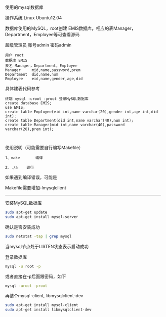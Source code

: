 使用的mysql数据库

操作系统 Linux Ubuntu12.04

数据库使用的MySQL，root创建 EMIS数据库，相应的表Manager，Department，Employee等可查看源码

超级管理员 账号admin 密码admin

```
用户 root
数据库 EMIS
表名 Manager，Department，Employee
Manager     mid,name,password,prem
Department  did,name,num
Employee    eid,name,gender,age,did

```

具体建表代码参考


```
终端 mysql -uroot -proot 登录MySQL数据库
create database EMIS;
use EMIS;
create table Employee(eid int,name varchar(20),gender int,age int,did int);
create table Department(did int,name varchar(40),num int);
create table Manager(mid int,name varchar(40),password varchar(20),prem int);



```



使用说明（可能需要自行编写Makefile）

	1、make       编译

	2、./a    运行

如果遇到编译错误，可能是

Makefile需要增加-lmysqlclient

---
    
安装MySQL数据库

```bash
sudo apt-get update
sudo apt-get install mysql-server
```

确认是否安装成功

```bash
sudo netstat -tap | grep mysql
```
当mysql节点处于LISTEN状态表示启动成功

登录数据库

```bash
mysql -u root -p
```
或者直接在-p后面跟密码，如下

```bash
mysql -uroot -proot
```
再装个mysql-client, libmysqlclient-dev

```bash
sudo apt-get install mysql-client
sudo apt-get install libmysqlclient-dev
```

